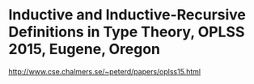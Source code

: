 # Inductive and Inductive-Recursive Definitions in Type Theory, OPLSS 2015, Eugene, Oregon

http://www.cse.chalmers.se/~peterd/papers/oplss15.html
